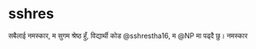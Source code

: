 # sshres
सबैलाई नमस्कार, म सुगम श्रेष्ठ हुँ, विद्यार्थी कोड @sshrestha16, म @NP मा पढ्दै छु। नमस्कार
